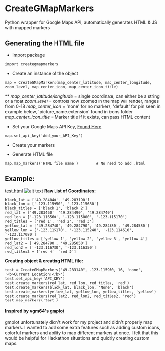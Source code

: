 # CreateGMapMarkers
Python wrapper for Google Maps API, automatically generates HTML & JS with mapped markers

## Generating the HTML file
* Import package
```
import creategmapmarkers
```

* Create an instance of the object 
```
map = CreateGMapMarkers(map_center_latitude, map_center_longitude, zoom_level, map_center_icon, map_center_icon_title)
```
  ** *map_center_latitude/longitude* = single coordinate, can either be a string or a float
*zoom_level* = controls how zoomed in the map will render, ranges from 0-18
*map_center_icon* = 'none' for no markers, 'default' for pin seen in example below, 'picture_name.extension' found in icons folder 
*map_center_icon_title* = Marker title if it exists, can pass HTML content

* Set your Google Maps API Key, [Found Here](https://developers.google.com/maps/documentation/javascript/get-api-key)
```
map.set_api_key('Add_your_API_Key')
```
* Create your markers

* Generate HTML file
```
map.map_markers('HTML file name')        # No need to add .html
```


## Example: 
[test.html](http://creategmapmarkers-test.bitballoon.com/)
![alt text](http://i.imgur.com/eD7Qc28.png)
**Raw List of Coordinates:**
```
black_lat = ['49.284040', '49.283190']
black_lon = ['-123.115950', '-123.115680']
black_titles = ['black 1', 'black 2']
red_lat = ['49.283460', '49.284490', '49.284740']
red_lon = ['-123.116560', '-123.115000', '-123.115170']
red_titles = ['red 1', 'red 2', 'red 3']
yellow_lat = ['49.284740', '49.284790', '49.284580', '49.284580']
yellow_lon = ['-123.115170', '-123.115240', '-123.114610', '-123.117080']
yellow_titles = ['yellow 1', 'yellow 2', 'yellow 3', 'yellow 4']
red_lat2 = ['49.284790', '49.285050']
red_lon2 = ['-123.116780', '-123.116350']
red_titles2 = ['red 4', 'red 5']
```
**Creating object & creating HTML file:**
```
test = CreateGMapMarkers("49.283140", -123.115950, 16, 'none', '<b>Current Location!</b>')
test.set_api_key('API_KEY')
test.create_markers(red_lat, red_lon, red_titles, 'red')
test.create_markers(black_lat, black_lon, 'None', 'black')
test.create_markers(yellow_lat, yellow_lon, yellow_titles, 'yellow')
test.create_markers(red_lat2, red_lon2, red_titles2, 'red')
test.map_markers('test')
```

#### Inspired by vgm64's [gmplot](https://github.com/vgm64/gmplot)
gmplot unfortunately didn't work for my project and didn't properly map markers. I wanted to add some extra features such as adding custom icons, colorful markers and ability to map different markers at once. I felt that this would be helpful for Hackathon situations and quickly creating custom maps. 

